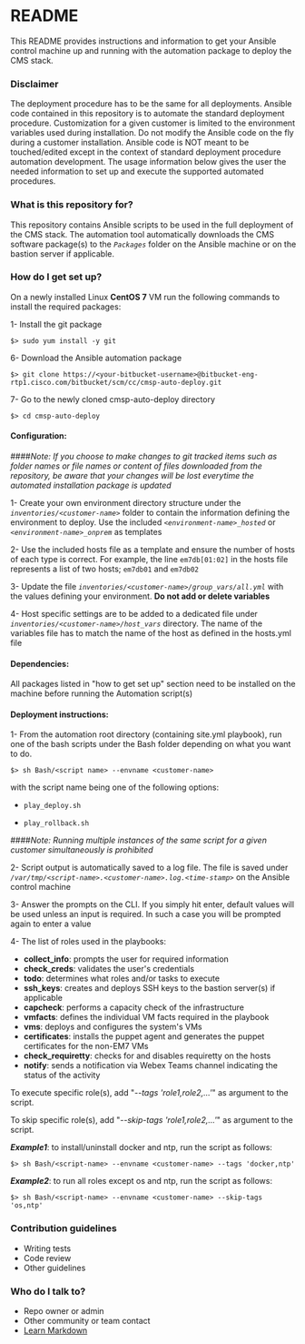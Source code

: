 # README #

This README provides instructions and information to get your Ansible control machine up and running with the automation package to deploy the CMS stack.

### Disclaimer ###

The deployment procedure has to be the same for all deployments. Ansible code contained in this repository is to automate the standard deployment procedure. Customization for a given customer is limited to the environment variables used during installation. Do not modify the Ansible code on the fly during a customer installation. Ansible code is NOT meant to be touched/edited except in the context of standard deployment procedure automation development. The usage information below gives the user the needed information to set up and execute the supported automated procedures.

### What is this repository for? ###

This repository contains Ansible scripts to be used in the full deployment of the CMS stack. The automation tool automatically downloads the CMS software package(s) to  the _``Packages``_ folder on the Ansible machine or on the bastion server if applicable.

### How do I get set up? ###

On a newly installed Linux **CentOS 7** VM run the following commands to install the required packages:

1- Install the git package

    $> sudo yum install -y git

6- Download the Ansible automation package

    $> git clone https://<your-bitbucket-username>@bitbucket-eng-rtp1.cisco.com/bitbucket/scm/cc/cmsp-auto-deploy.git

7- Go to the newly cloned cmsp-auto-deploy directory

    $> cd cmsp-auto-deploy

#### Configuration:

####*Note: If you choose to make changes to git tracked items such as folder names or file names or content of files downloaded from the repository, be aware that your changes will be lost everytime the automated installation package is updated*

1- Create your own environment directory structure under the _``inventories/<customer-name>``_ folder to contain the information defining the environment to deploy. Use the included _``<environment-name>_hosted``_ or _``<environment-name>_onprem``_ as templates

2- Use the included hosts file as a template and ensure the number of hosts of each type is correct. For example, the line ``em7db[01:02]`` in the hosts file represents a list of two hosts; ``em7db01`` and ``em7db02``

3- Update the file _``inventories/<customer-name>/group_vars/all.yml``_ with the values defining your environment. **Do not add or delete variables**

4- Host specific settings are to be added to a dedicated file under _``inventories/<customer-name>/host_vars``_ directory. The name of the variables file has to match the name of the host as defined in the hosts.yml file

#### Dependencies:

All packages listed in "how to get set up" section need to be installed on the machine before running the Automation script(s)

#### Deployment instructions:

1- From the automation root directory (containing site.yml playbook), run one of the bash scripts under the Bash folder depending on what you want to do. 

    $> sh Bash/<script name> --envname <customer-name>

with the script name being one of the following options:

- ``play_deploy.sh``

- ``play_rollback.sh``

####*Note: Running multiple instances of the same script for a given customer simultaneously is prohibited*

2- Script output is automatically saved to a log file. The file is saved under _``/var/tmp/<script-name>.<customer-name>.log.<time-stamp>``_ on the Ansible control machine

3- Answer the prompts on the CLI. If you simply hit enter, default values will be used unless an input is required. In such a case you will be prompted again to enter a value

4- The list of roles used in the playbooks:

  - **collect_info**: prompts the user for required information
  - **check_creds**: validates the user's credentials
  - **todo**: determines what roles and/or tasks to execute
  - **ssh_keys**: creates and deploys SSH keys to the bastion server(s) if applicable
  - **capcheck**: performs a capacity check of the infrastructure
  - **vmfacts**: defines the individual VM facts required in the playbook
  - **vms**: deploys and configures the system's VMs
  - **certificates**: installs the puppet agent and generates the puppet certificates for the non-EM7 VMs
  - **check_requiretty**: checks for and disables requiretty on the hosts
  - **notify**: sends a notification via Webex Teams channel indicating the status of the activity

To execute specific role(s), add "_--tags 'role1,role2,...'_" as argument to the script.

To skip specific role(s), add "_--skip-tags 'role1,role2,...'_" as argument to the script.

**_Example1_**: to install/uninstall docker and ntp, run the script as follows:

    $> sh Bash/<script-name> --envname <customer-name> --tags 'docker,ntp'

**_Example2_**: to run all roles except os and ntp, run the script as follows:

    $> sh Bash/<script-name> --envname <customer-name> --skip-tags 'os,ntp'


### Contribution guidelines ###

* Writing tests
* Code review
* Other guidelines

### Who do I talk to? ###

* Repo owner or admin
* Other community or team contact
* [Learn Markdown](https://bitbucket.org/tutorials/markdowndemo)
